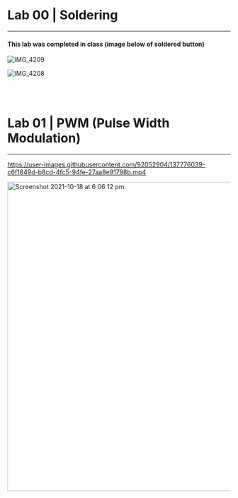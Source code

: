 <h1> Lab 00 | Soldering </h1>
<hr>
<h4>This lab was completed in class (image below of soldered button)</h4> 

![IMG_4209](https://user-images.githubusercontent.com/92052904/137774623-2d84bb75-1e65-4f5d-bdc7-2215451774cb.jpg)

![IMG_4208](https://user-images.githubusercontent.com/92052904/137774632-eb94b94f-46d8-4ac2-a4ce-6bdf58680f83.jpg)

<br>
<br>

<h1> Lab 01 | PWM (Pulse Width Modulation)  </h1>
<hr>


https://user-images.githubusercontent.com/92052904/137776039-c6f1849d-b8cd-4fc5-94fe-27aa8e91798b.mp4

<img width="698" alt="Screenshot 2021-10-18 at 6 06 12 pm" src="https://user-images.githubusercontent.com/92052904/137776451-9e47ef54-2e8c-4733-942a-496d365e32d3.png">

